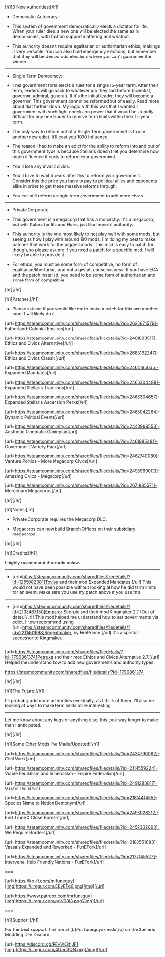 [h1]3 New Authorities:[/h1]

- Democratic Autocracy:

- This system of government democratically elects a dictator for life. When your ruler  dies, a new one will be elected the same as in democracies, with faction support mattering and whatnot.

- This authority doesn't require egalitarian or authoritarian ethics, makings it very versatile. You can also hold emergency elections, but remember that they will be democratic elections where you can't guarantee the winner.

----

- Single Term Democracy:

- This government form elects a ruler for a single 15-year term. After their term, leaders will go back to whatever job they had before (scientist, governor, admiral, general). If it's the initial leader, they will become a governor. This government cannot be reformed out of easily. Read more about that farther down. My logic with this was that I wanted a government with such tight checks on power that it would be stupidly difficult for any one leader to remove term limits within their 15-year term.

- The only way to reform out of a Single Term government is to use another new edict. It'll cost you 1000 Influence.

- The reason I had to make an edict for the ability to reform into and out of this government type is because Stellaris doesn't let you determine how much influence it costs to reform your government.

- You'll lose any invalid civics.

- You'll have to wait 5 years after this to reform your government. Consider this the price you have to pay to political allies and opponents alike in order to get these massive reforms through.

- You can still reform a single term government to add more civics.

----

- Private Corporate

- This government is a megacorp that has a monarchy. It's a megacorp, but with Rulers for life and Heirs, just like Imperial authority.

- This authority is the one most likely to not play well with some mods, but seeing as how I play with around 180 mods, I'm doing my best to make patches that work for the biggest mods. This mod is easy to patch for though, so please ask me if you need a patch for a specific mod. I will likely be able to provide it.

- For ethics, you must be some form of competitive, no form of egalitarian/libertarian, and not a gestalt consciousness. If you have ECA and the patch installed, you need to be some form of authoritarian and some form of competitive.


[hr][/hr]

[h1]Patches:[/h1]

- Please ask me if you would like me to make a patch for this and another mod. I will likely do it.

[url=https://steamcommunity.com/sharedfiles/filedetails/?id=2626671579]- Fatherland: Colonial Empires[/url]

[url=https://steamcommunity.com/sharedfiles/filedetails/?id=2461883517]- Ethics and Civics Alternative[/url]

[url=https://steamcommunity.com/sharedfiles/filedetails/?id=2683192247]- Ethics and Civics Classic[/url]

[url=https://steamcommunity.com/sharedfiles/filedetails/?id=2464185035]- Expanded Mandates[/url]

[url=https://steamcommunity.com/sharedfiles/filedetails/?id=2466304488]- Expanded Stellaris Traditions[/url]

[url=https://steamcommunity.com/sharedfiles/filedetails/?id=2466304657]- Expanded Stellaris Ascension Perks[/url]

[url=https://steamcommunity.com/sharedfiles/filedetails/?id=2465042264]- Dynamic Political Events[/url]

[url=https://steamcommunity.com/sharedfiles/filedetails/?id=2440998553]- Aesthetic Cinematic Gameplay[/url]

[url=https://steamcommunity.com/sharedfiles/filedetails/?id=2461985481]- Government Variety Pack[/url]

[url=https://steamcommunity.com/sharedfiles/filedetails/?id=2462740080]- Venture Politics - More Megacorp Civics[/url]

[url=https://steamcommunity.com/sharedfiles/filedetails/?id=2498969003]- Amazing Civics - Megacorp[/url]

[url=https://steamcommunity.com/sharedfiles/filedetails/?id=2671885571]- Mercenary Megacorps[/url]


[hr][/hr]

[h1]Notes:[/h1]

- Private Corporate requires the Megacorp DLC.

- Megacorps can now build Branch Offices on their subsidiary megacorps.


[hr][/hr]

[h1]Credits:[/h1]

I highly recommend the mods below.

---

- [url=https://steamcommunity.com/sharedfiles/filedetails/?id=1255082381]Tovius and their mod Expanded Mandates.[/url] This would not have been possible without looking at how he did term limits for an event. Make sure you use my patch above if you use this.

---

- [url=https://steamcommunity.com/sharedfiles/filedetails/?id=2108467150]Emperor Scorpio and their mod Kingmaker 2.7 (Out of date).[/url] This mod helped me understand how to set governments via edict. I now recommend using [url=https://steamcommunity.com/sharedfiles/filedetails/?id=2211461998]Regentmaker, by FirePrince.[/url] It's a spiritual successor to Kingmaker.

---

[url=https://steamcommunity.com/sharedfiles/filedetails/?id=1790861374]Petruxa and their mod Ethics and Civics Alternative 2.7.[/url] Helped me understand how to add new governments and authority types.

https://steamcommunity.com/sharedfiles/filedetails/?id=1790861374


[hr][/hr]

[h1]The Future:[/h1]

I'll probably add more authorities eventually, as I think of them. I'll also be looking at ways to make term limits more interesting.

---

Let me know about any bugs or anything else, this took way longer to make than I anticipated.


[hr][/hr]

[h1]Some Other Mods I've Made/Updated:[/h1]

[url=https://steamcommunity.com/sharedfiles/filedetails/?id=2434790082]- Civil Wars[/url]

[url=https://steamcommunity.com/sharedfiles/filedetails/?id=2114559224]- Viable Feudalism and Imperialism - Empire Federation[/url]

[url=https://steamcommunity.com/sharedfiles/filedetails/?id=2491283817]- Useful Heirs[/url]

[url=https://steamcommunity.com/sharedfiles/filedetails/?id=2181441455]- Species Name to Nation Demonym[/url]

[url=https://steamcommunity.com/sharedfiles/filedetails/?id=2493028212]- End Truce & Close Borders[/url]

[url=https://steamcommunity.com/sharedfiles/filedetails/?id=2452302093]- We Require Borders[/url]

[url=https://steamcommunity.com/sharedfiles/filedetails/?id=2183551683]- Vassals Expanded and Reworked - FunEFork[/url]

[url=https://steamcommunity.com/sharedfiles/filedetails/?id=2177145527]- Intervene: Help Friendly Nations - FunEFork[/url]

===

[url=https://ko-fi.com/mrfuneguy][img]https://i.imgur.com/EEyEFg6.png[/img][/url]

[url=https://www.patreon.com/mrfuneguy][img]https://i.imgur.com/pdV33j3.png[/img][/url]

===

[h1]Support:[/h1]

For the best support, find me at [b]#mrfuneguys-mods[/b] on the Stellaris Modding Den Discord:

[url=https://discord.gg/REvVK2fjJF][img]https://i.imgur.com/4Und3QN.png[/img][/url]